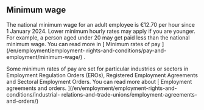 ##  Minimum wage

The national minimum wage for an adult employee is €12.70 per hour since 1
January 2024. Lower minimum hourly rates may apply if you are younger. For
example, a person aged under 20 may get paid less than the national minimum
wage. You can read more in [ Minimum rates of pay ](/en/employment/employment-
rights-and-conditions/pay-and-employment/minimum-wage/) .

Some minimum rates of pay are set for particular industries or sectors in
Employment Regulation Orders (EROs), Registered Employment Agreements and
Sectoral Employment Orders. You can read more about [ Employment agreements
and orders. ](/en/employment/employment-rights-and-conditions/industrial-
relations-and-trade-unions/employment-agreements-and-orders/)
